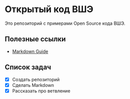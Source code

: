 # Открытый код ВШЭ

Это репозиторий с примерами Open Source кода ВШЭ.

## Полезные ссылки

* [Markdown Guide](/markdown-guide.md)


## Список задач

- [x] Создать репозиторий
- [x] Сделать Markdown
- [x] Рассказать про ветвление
